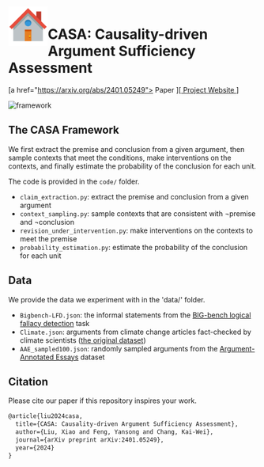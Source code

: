 <img align="left" width="80" height="80" src="docs/static/images/casa.png" alt="icon">

# CASA: Causality-driven Argument Sufficiency Assessment

[a href="https://arxiv.org/abs/2401.05249"> Paper </a>][<a href="https://xxxiaol.github.io/CASA/"> Project Website </a>]

![framework](docs/static/images/framework.png#pic_center)
## The CASA Framework
We first extract the premise and conclusion from a given argument, then sample contexts that meet the conditions, make interventions on the contexts, and finally estimate the probability of the conclusion for each unit.

The code is provided in the `code/` folder. 
 - `claim_extraction.py`: extract the premise and conclusion from a given argument
 - `context_sampling.py`: sample contexts that are consistent with ¬premise and ¬conclusion
 - `revision_under_intervention.py`: make interventions on the contexts to meet the premise
 - `probability_estimation.py`: estimate the probability of the conclusion for each unit

## Data
We provide the data we experiment with in the 'data/' folder.
 - `Bigbench-LFD.json`: the informal statements from the [BIG-bench logical fallacy detection](https://github.com/google/BIG-bench/tree/main/bigbench/benchmark_tasks/logical_fallacy_detection) task
 - `Climate.json`: arguments from climate change articles fact-checked by climate scientists ([the original dataset](https://github.com/Tariq60/fallacy-detection/tree/master/data/climate))
 - `AAE_sampled100.json`: randomly sampled arguments from the [Argument-Annotated Essays](https://tudatalib.ulb.tu-darmstadt.de/handle/tudatalib/2422) dataset

 ## Citation
 Please cite our paper if this repository inspires your work.
```
@article{liu2024casa,
  title={CASA: Causality-driven Argument Sufficiency Assessment},
  author={Liu, Xiao and Feng, Yansong and Chang, Kai-Wei},
  journal={arXiv preprint arXiv:2401.05249},
  year={2024}
}
```